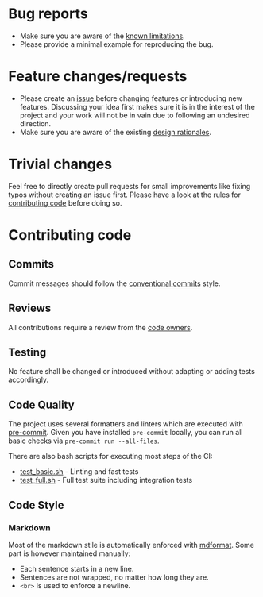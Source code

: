 # Bug reports

- Make sure you are aware of the [known limitations](https://github.com/martis42/depend_on_what_you_use#known-limitations).
- Please provide a minimal example for reproducing the bug.

# Feature changes/requests

- Please create an [issue](https://github.com/martis42/depend_on_what_you_use/issues) before changing features or introducing new features.
  Discussing your idea first makes sure it is in the interest of the project and your work will not be in vain due to following an undesired direction.
- Make sure you are aware of the existing [design rationales](docs/project_design_rationales.md).

# Trivial changes

Feel free to directly create pull requests for small improvements like fixing typos without creating an issue first.
Please have a look at the rules for [contributing code](#contributing-code) before doing so.

# Contributing code

## Commits

Commit messages should follow the [conventional commits](https://www.conventionalcommits.org/en/v1.0.0/) style.

## Reviews

All contributions require a review from the [code owners](.github/CODEOWNERS).

## Testing

No feature shall be changed or introduced without adapting or adding tests accordingly.

## Code Quality

The project uses several formatters and linters which are executed with [pre-commit](https://github.com/pre-commit/pre-commit).
Given you have installed `pre-commit` locally, you can run all basic checks via `pre-commit run --all-files`.

There are also bash scripts for executing most steps of the CI:

- [test_basic.sh](./test_basic.sh) - Linting and fast tests
- [test_full.sh](./test_full.sh) - Full test suite including integration tests

## Code Style

### Markdown

Most of the markdown stile is automatically enforced with [mdformat](https://github.com/executablebooks/mdformat).
Some part is however maintained manually:

- Each sentence starts in a new line.
- Sentences are not wrapped, no matter how long they are.
- `<br>` is used to enforce a newline.
